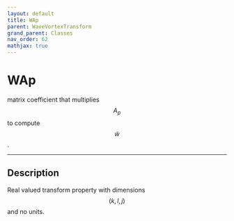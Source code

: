 ```yaml
---
layout: default
title: WAp
parent: WaveVortexTransform
grand_parent: Classes
nav_order: 62
mathjax: true
---
```


#  WAp

matrix coefficient that multiplies $$A_p$$ to compute $$\tilde{w}$$.


---

## Description
Real valued transform property with dimensions $$(k,l,j)$$ and no units.


